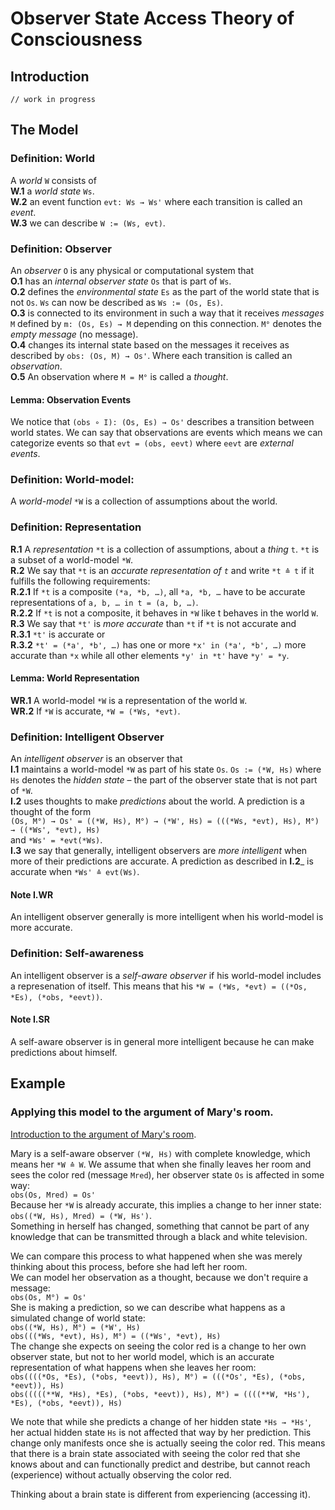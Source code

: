 # Observer State Access Theory of Consciousness

## Introduction
    // work in progress

## The Model

### Definition: World
A _world_ `W` consists of  
__W.1__ a _world state_ `Ws`.  
__W.2__ an event function `evt: Ws → Ws'` where each transition is called an _event_.  
__W.3__ we can describe `W := (Ws, evt)`.

### Definition: Observer
An _observer_ `O` is any physical or computational system that  
__O.1__ has an _internal observer state_ `Os` that is part of `Ws`.  
__O.2__ defines the _environmental state_ `Es` as the part of the world state that is not `Os`. `Ws` can now be described as `Ws := (Os, Es)`.  
__O.3__ is connected to its environment in such a way that it receives _messages_ `M` defined by `m: (Os, Es) → M` depending on this connection. `M°` denotes the _empty message_ (no message).  
__O.4__ changes its internal state based on the messages it receives as described by `obs: (Os, M) → Os'`. Where each transition is called an _observation_.  
__O.5__ An observation where `M = M°` is called a _thought_.  

#### Lemma: Observation Events
We notice that `(obs ∘ I): (Os, Es) → Os'` describes a transition between world states. We can say that observations are events which means we can categorize events so that `evt = (obs, eevt)` where `eevt` are _external events_.  

### Definition: World-model:
A _world-model_ `*W` is a collection of assumptions about the world.  

### Definition: Representation
__R.1__ A _representation_ `*t` is a collection of assumptions, about a _thing_ `t`. `*t` is a subset of a world-model `*W`.  
__R.2__ We say that `*t` is an _accurate representation of `t`_ and write `*t ≙ t` if it fulfills the following requirements:  
__R.2.1__ If `*t` is a composite `(*a, *b, …)`, all `*a, *b, …` have to be accurate representations of `a, b, … in t = (a, b, …)`.  
__R.2.2__ If `*t` is not a composite, it behaves in `*W` like t behaves in the world `W`.  
__R.3__ We say that `*t'` is _more accurate_ than `*t` if `*t` is not accurate and  
__R.3.1__ `*t'` is accurate or  
__R.3.2__ `*t' = (*a', *b', …)` has one or more `*x' in (*a', *b', …)` more accurate than `*x` while all other elements `*y' in *t'` have `*y' = *y`.  

#### Lemma: World Representation
__WR.1__ A world-model `*W` is a representation of the world `W`.  
__WR.2__ If `*W` is accurate, `*W = (*Ws, *evt)`.  

### Definition: Intelligent Observer
An _intelligent observer_ is an observer that  
__I.1__ maintains a world-model `*W` as part of his state `Os`. `Os := (*W, Hs)` where `Hs` denotes the _hidden state_ – the part of the observer state that is not part of `*W`.  
__I.2__ uses thoughts to make _predictions_ about the world. A prediction is a thought of the form  
`(Os, M°) → Os' = ((*W, Hs), M°) → (*W', Hs) = (((*Ws, *evt), Hs), M°) → ((*Ws', *evt), Hs)`  
and `*Ws' = *evt(*Ws)`.  
__I.3__ we say that generally, intelligent observers are _more intelligent_ when more of their predictions are accurate. A prediction as described in __I.2___ is accurate when `*Ws' ≙ evt(Ws)`.  

#### Note I.WR
An intelligent observer generally is more intelligent when his world-model is more accurate.  

### Definition: Self-awareness
An intelligent observer is a _self-aware observer_ if his world-model includes a represenation of itself. This means that his `*W = (*Ws, *evt) = ((*Os, *Es), (*obs, *eevt))`.  

#### Note I.SR
A self-aware observer is in general more intelligent because he can make predictions about himself.  

## Example
### Applying this model to the argument of Mary's room.

[Introduction to the argument of Mary's room](https://en.wikipedia.org/wiki/Knowledge_argument).

Mary is a self-aware observer `(*W, Hs)` with complete knowledge, which means her `*W ≙ W`.
We assume that when she finally leaves her room and sees the color red (message `Mred`), her observer state `Os` is affected in some way:  
`obs(Os, Mred) = Os'`  
Because her `*W` is already accurate, this implies a change to her inner state:  
`obs((*W, Hs), Mred) = (*W, Hs')`.  
Something in herself has changed, something that cannot be part of any knowledge that can be transmitted through a black and white television.  
  
We can compare this process to what happened when she was merely thinking about this process, before she had left her room.  
We can model her observation as a thought, because we don't require a message:  
`obs(Os, M°) = Os'`  
She is making a prediction, so we can describe what happens as a simulated change of world state:  
`obs((*W, Hs), M°) = (*W', Hs)`  
`obs(((*Ws, *evt), Hs), M°) = ((*Ws', *evt), Hs)`  
The change she expects on seeing the color red is a change to her own observer state, but not to her world model, which is an accurate representation of what happens when she leaves her room:  
`obs((((*Os, *Es), (*obs, *eevt)), Hs), M°) = (((*Os', *Es), (*obs, *eevt)), Hs)`  
`obs(((((**W, *Hs), *Es), (*obs, *eevt)), Hs), M°) = ((((**W, *Hs'), *Es), (*obs, *eevt)), Hs)`  

We note that while she predicts a change of her hidden state `*Hs → *Hs'`, her actual hidden state `Hs` is not affected that way by her prediction. This change only manifests once she is actually seeing the color red. This means that there is a brain state associated with seeing the color red that she knows about and can functionally predict and destribe, but cannot reach (experience) without actually observing the color red.

Thinking about a brain state is different from experiencing (accessing it).
